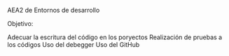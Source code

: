 AEA2 de Entornos de desarrollo

Objetivo:

Adecuar la escritura del código en los poryectos
Realización de pruebas a los códigos
Uso del debegger
Uso del GitHub
